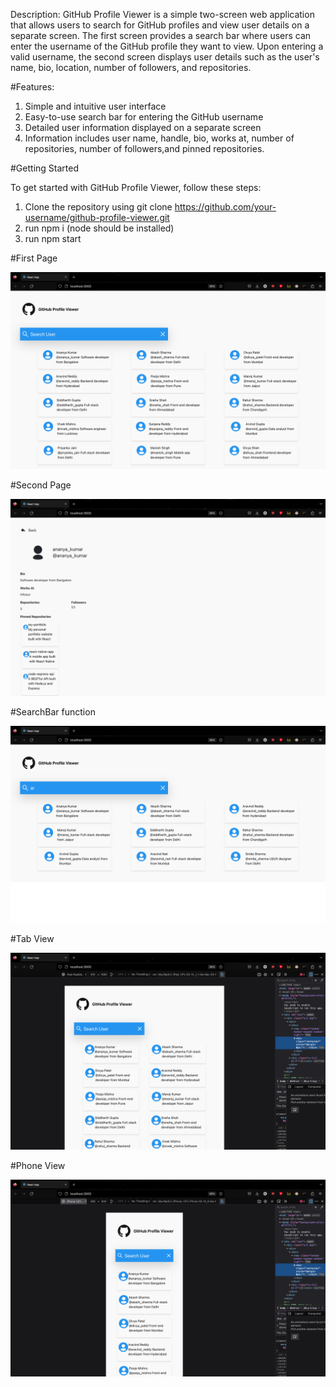 Description:
GitHub Profile Viewer is a simple two-screen web application that allows users to search for GitHub profiles and view user details on a separate screen. The first screen provides a search bar where users can enter the username of the GitHub profile they want to view. Upon entering a valid username, the second screen displays user details such as the user's name, bio, location, number of followers, and repositories.

#Features:

1. Simple and intuitive user interface
2. Easy-to-use search bar for entering the GitHub username
3. Detailed user information displayed on a separate screen
4. Information includes user name, handle, bio, works at, number of repositories, number of followers,and pinned repositories.

#Getting Started

To get started with GitHub Profile Viewer, follow these steps:

1. Clone the repository using git clone https://github.com/your-username/github-profile-viewer.git
2. run npm i (node should be installed)
3. run npm start

#First Page

![alt text](https://github.com/div1717/github-profile-viewer/blob/master/firstpage.png)

#Second Page

![alt text](https://github.com/div1717/github-profile-viewer/blob/master/profileView.png)

#SearchBar function

![alt text](https://github.com/div1717/github-profile-viewer/blob/master/searchbar.png)

#Tab View

![alt text](https://github.com/div1717/github-profile-viewer/blob/master/tabView.png)

#Phone View

![alt text](https://github.com/div1717/github-profile-viewer/blob/master/phoneView.png)
